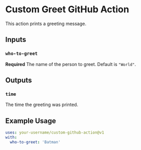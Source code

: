 # Custom Greet GitHub Action

This action prints a greeting message.

## Inputs

### `who-to-greet`

**Required** The name of the person to greet. Default is `"World"`.

## Outputs

### `time`

The time the greeting was printed.

## Example Usage

```yaml
uses: your-username/custom-github-action@v1
with:
  who-to-greet: 'Batman'
